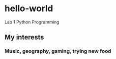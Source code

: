 # hello-world
Lab 1 Python Programming
## My interests 
### Music, geography, gaming, trying new food
